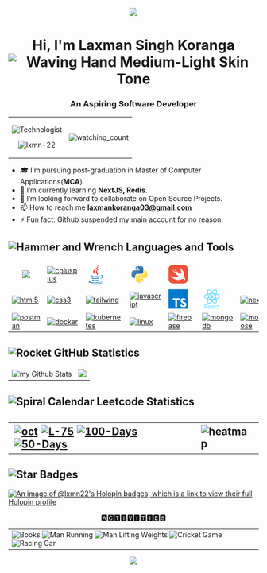 <!---
lxmn-22/lxmn-22 is a ✨ special ✨ repository because its `README.md` (this file) appears on your GitHub profile.
You can click the Preview link to take a look at your changes.

![Black Gradient Minimalist Corporate Business Personal Profile New LinkedIn Banner](https://github.com/user-attachments/assets/a3fc0d71-89a0-4f80-bfb7-d615c032bb66)
--->

<!-- Header -->
<p align="center"> <img src="https://capsule-render.vercel.app/api?type=waving&height=100&color=gradient&textBg=false&reversal=false"/></p>

<h1 align="center">Hi, I'm Laxman Singh Koranga <img src="https://raw.githubusercontent.com/Tarikul-Islam-Anik/Animated-Fluent-Emojis/master/Emojis/Hand%20gestures/Waving%20Hand%20Medium-Light%20Skin%20Tone.png" alt="Waving Hand Medium-Light Skin Tone" width="45" height="45" /></h1> 
<h3 align="center">An Aspiring Software Developer</h3>
<table align="center" >
  <tr>
    <td>
      <p align="center"> <img src="https://raw.githubusercontent.com/Tarikul-Islam-Anik/Animated-Fluent-Emojis/master/Emojis/People%20with%20professions/Man%20Technologist%20Light%20Skin%20Tone.png" alt="Technologist" width="90" height="90" /></p>
      <p align="center"> <img src="https://komarev.com/ghpvc/?username=lxmn-22&label=Profile%20views&color=0e75b6&style=flat" alt="lxmn-22" /> </p>
    </td>
    <td>
      <p align="center"> <img src="https://widgetbite.com/stats/{lxmn-22}" alt="watching_count" alt="lxmn-22" /> </p>
    </td>
  </tr>
</table>

- 🎓 I’m pursuing post-graduation in Master of Computer Applications(**MCA**).
- 🌱 I’m currently learning **NextJS, Redis.**
- 💞️ I’m looking forward to collaborate on Open Source Projects.
- 📫 How to reach me **laxmankoranga03@gmail.com**
- ⚡ Fun fact: Github suspended my main account for no reason.

## <img src="https://raw.githubusercontent.com/Tarikul-Islam-Anik/Animated-Fluent-Emojis/master/Emojis/Objects/Hammer%20and%20Wrench.png" alt="Hammer and Wrench" width="30" height="30" /> **Languages and Tools**
<table>
  <thead align="center">
    <tr border: none;></tr>
  </thead>
  <tbody>
    <tr>
      <td> <p align="center"> <a href="https://skillicons.dev"><img src="https://skillicons.dev/icons?i=bash" /> </a></p></td>
      <td><a href="https://www.w3schools.com/cpp/" target="_blank" rel="noreferrer"> <img src="https://cdn.jsdelivr.net/gh/devicons/devicon@latest/icons/cplusplus/cplusplus-original.svg" alt="cplusplus" width="40" height="40"/> </a></td>
      <td><a href="https://www.java.com" target="_blank" rel="noreferrer"> <img src="https://raw.githubusercontent.com/devicons/devicon/master/icons/java/java-original.svg" alt="java" width="40" height="40"/> </a> </td>
      <td><a href="https://www.python.org" target="_blank" rel="noreferrer"> <img src="https://raw.githubusercontent.com/devicons/devicon/master/icons/python/python-original.svg" alt="python" width="40" height="40"/> </a> </td>
         <td><a href="https://developer.apple.com/swift/" target="_blank" rel="noreferrer"> <img src="https://raw.githubusercontent.com/devicons/devicon/master/icons/swift/swift-original.svg" alt="swift" width="40" height="40"/> </a></td>
    </tr>
    <tr>
      <td><a href="https://www.w3.org/html/" target="_blank" rel="noreferrer"> <img src="https://cdn.jsdelivr.net/gh/devicons/devicon@latest/icons/html5/html5-plain-wordmark.svg"  alt="html5" width="40" height="40"/> </a> </td>
      <td><a href="https://www.w3.org/css/" target="_blank" rel="noreferrer"> <img src="https://cdn.jsdelivr.net/gh/devicons/devicon@latest/icons/css3/css3-plain-wordmark.svg" alt="css3" width="40" height="40"/> </a> </td>
      <td> <a href="https://tailwindcss.com/"> <img src="https://skillicons.dev/icons?i=tailwind" alt="tailwind"> </a></td>
      <td><a href="https://developer.mozilla.org/en-US/docs/Web/JavaScript" target="_blank" rel="noreferrer"> <img src="https://cdn.jsdelivr.net/gh/devicons/devicon@latest/icons/javascript/javascript-plain.svg"  alt="javascript" width="40" height="40"/> </a> </td>
      <td><a href="https://www.typescriptlang.org/" target="_blank" rel="noreferrer"> <img src="https://raw.githubusercontent.com/devicons/devicon/master/icons/typescript/typescript-original.svg" alt="typescript" width="40" height="40"/></td>
      <td><a href="https://reactjs.org/" target="_blank" rel="noreferrer"> <img src="https://raw.githubusercontent.com/devicons/devicon/master/icons/react/react-original-wordmark.svg" alt="react" width="40" height="40"/></a></td>
      <td><a href="https://nextjs.org/" target="_blank" rel="noreferrer"> <img src="https://cdn.jsdelivr.net/gh/devicons/devicon@latest/icons/nextjs/nextjs-original.svg" alt="nextjs" width="40" height="40"/> </a> </td>
      <td><a href="https://nodejs.org" target="_blank" rel="noreferrer"> <img src="https://cdn.jsdelivr.net/gh/devicons/devicon@latest/icons/nodejs/nodejs-plain-wordmark.svg" alt="nodejs" width="40" height="40"/> </a></td>
      <td><a href="https://skillicons.dev" target="_blank" rel="noreferrer"> <img src="https://skillicons.dev/icons?i=npm" alt="npm" </a> </td>
      <td><a href="https://skillicons.dev" target="_blank" rel="noreferrer"> <img src="https://skillicons.dev/icons?i=express" alt="express" </a> </td>
      <td><a href="https://redux.js.org" target="_blank" rel="noreferrer"> <img src="https://skillicons.dev/icons?i=redux" alt="redux" </a> </td>
      <td><a href="https://redis.io" target="_blank" rel="noreferrer"> <img src="https://raw.githubusercontent.com/devicons/devicon/master/icons/redis/redis-original-wordmark.svg" alt="redis" width="40" height="40"/> </a></td>
      <td><a href="https://git-scm.com/" target="_blank" rel="noreferrer"> <img src="https://cdn.jsdelivr.net/gh/devicons/devicon@latest/icons/git/git-plain-wordmark.svg" alt="git" width="40" height="40"/> </a> </td>
    </tr>
<tr>
      <td><a href="https://postman.com" target="_blank" rel="noreferrer"> <img src="https://www.vectorlogo.zone/logos/getpostman/getpostman-icon.svg" alt="postman" width="40" height="40"/> </a> </td>
      <td><a href="https://www.docker.com/" target="_blank" rel="noreferrer"> <img src="https://cdn.jsdelivr.net/gh/devicons/devicon@latest/icons/docker/docker-plain-wordmark.svg" alt="docker" width="40" height="40"/> </a> </td>  
      <td><a href="https://kubernetes.io/" target="_blank" rel="noreferrer"> <img src="https://cdn.jsdelivr.net/gh/devicons/devicon@latest/icons/kubernetes/kubernetes-original.svg" alt="kubernetes" width="40" height="40"/></a</td>
      <td><a href="https://www.linux.org/" target="_blank" rel="noreferrer"> <img src="https://cdn.jsdelivr.net/gh/devicons/devicon@latest/icons/linux/linux-original.svg" alt="linux" width="40" height="40"/> </a> </td>
      <td><a href="https://firebase.google.com/" target="_blank" rel="noreferrer"> <img src="https://cdn.jsdelivr.net/gh/devicons/devicon@latest/icons/firebase/firebase-original-wordmark.svg" alt="firebase" width="40" height="40"/> </a></td>
      <td><a href="https://www.mongodb.com/" target="_blank" rel="noreferrer"> <img src="https://cdn.jsdelivr.net/gh/devicons/devicon@latest/icons/mongodb/mongodb-plain-wordmark.svg" alt="mongodb" width="40" height="40"/> </a> </td>
      <td><a href="https://mongoosejs.com//" target="_blank" rel="noreferrer"> <img src="https://cdn.jsdelivr.net/gh/devicons/devicon@latest/icons/mongoose/mongoose-original-wordmark.svg" alt="mongoose" width="40" height="40"/> </a></td>
      <td><a href="https://www.mysql.com/" target="_blank" rel="noreferrer"> <img src="https://cdn.jsdelivr.net/gh/devicons/devicon@latest/icons/mysql/mysql-original-wordmark.svg" alt="mysql" width="40" height="40"/> </a></td>
      <td><a href="https://www.postgresql.org" target="_blank" rel="noreferrer"> <img src="https://cdn.jsdelivr.net/gh/devicons/devicon@latest/icons/postgresql/postgresql-plain-wordmark.svg" alt="postgresql" width="40" height="40"/> </a></td>
         <td></td>
         <td><a href="https://brew.sh/" target="_blank" rel="noreferrer"> <img src="https://cdn.jsdelivr.net/gh/devicons/devicon@latest/icons/homebrew/homebrew-original-wordmark.svg" alt="homebrew" width="40" height="40"/> </a></td>
      <td><a href="https://code.visualstudio.com/" target="_blank" rel="noreferrer"> <img src="https://cdn.jsdelivr.net/gh/devicons/devicon@latest/icons/vscode/vscode-original-wordmark.svg" alt="vscode" width="40" height="40"/> </a></td>
      <td><a href="https://developer.apple.com/xcode/" target="_blank" rel="noreferrer"> <img src="https://cdn.jsdelivr.net/gh/devicons/devicon@latest/icons/xcode/xcode-plain.svg" alt="xcode" width="40" height="40"/> </a>
</td>
  </tbody>
</table>

<!-- Statistics -->
## <img src="https://raw.githubusercontent.com/Tarikul-Islam-Anik/Animated-Fluent-Emojis/master/Emojis/Travel%20and%20places/Rocket.png" alt="Rocket" width="30" height="30" /> GitHub Statistics
<table>
  <thead align="center">
    <tr border: none;>
    </tr>
  </thead>
  <tbody>
    <tr>
      <td> <img src="https://bad-apple-github-readme.vercel.app/api?username=lxmn-22&show_icons=true&count_private=true&icon_color=00b3ff&theme=blue-green&title_color=00b3ff&hide_border=true" alt="my Github Stats" /> </td>
      <td> <img src="https://streak-stats.demolab.com/?user=lxmn-22&count_private=true&theme=blue-green&title_color=00b3ff&hide_border=true" /> </td>
    </tr>
  </tbody>
</table>


<!-- Leetcode Board -->
<h2 align="left"> <img src="https://raw.githubusercontent.com/Tarikul-Islam-Anik/Animated-Fluent-Emojis/master/Emojis/Objects/Spiral%20Calendar.png" alt="Spiral Calendar" width="30" height="30" /> Leetcode Statistics<h2>
  <table align="center" >
    <tbody>
      <tr>
        <td>
          <a href="https://leetcode.com/u/lxmn22/" target="_blank"><img align="center" src="https://leetcode.com/static/images/badges/2023/gif/2023-10.gif" alt="oct" height="70" width="70" /></a>
          <a href="https://leetcode.com/u/lxmn22/" target="_blank"><img align="center" src="https://assets.leetcode.com/static_assets/others/LeetCode_75.gif" alt="L-75" height="70" width="70" /></a>
          <a href="https://leetcode.com/u/lxmn22/"  target="_blank"><img align="center" src="https://assets.leetcode.com/static_assets/marketing/2024-100-new.gif" alt="100-Days" height="70" width="70" /></a>
          <a href="https://leetcode.com/u/lxmn22/"  target="_blank"><img align="center" src="https://assets.leetcode.com/static_assets/marketing/2024-50.gif" alt="50-Days" height="70" width="70" /></a>
        </td>
        <td>
          <img  align=top flex-grow=1 src="https://leetcard.jacoblin.cool/lxmn22?theme=dark&font=Nunito&ext=heatmap" alt="heatmap" height="300" width="450" />
        </td>
      </tr>
    </tbody>
  </table>

<!-- Halopin Board -->
## <img src="https://raw.githubusercontent.com/Tarikul-Islam-Anik/Animated-Fluent-Emojis/master/Emojis/Travel%20and%20places/Star.png" alt="Star" width="30" height="30" /> **Badges**

[![An image of @lxmn22's Holopin badges, which is a link to view their full Holopin profile](https://holopin.me/lxmn22)](https://holopin.io/@lxmn22)

<!-- Activities Board -->
<p align="center">🅰🅲🆃🅸🆅🅸🆃🅸🅴🆂</p>
 <p align="center">
<table align="center" >
  <tbody >
    <tr>
      <td>
        <img src="https://raw.githubusercontent.com/Tarikul-Islam-Anik/Animated-Fluent-Emojis/master/Emojis/Objects/Books.png" alt="Books" width="60" height="60" />
        <img src="https://raw.githubusercontent.com/Tarikul-Islam-Anik/Animated-Fluent-Emojis/master/Emojis/People%20with%20activities/Man%20Running%20Light%20Skin%20Tone.png" alt="Man Running" width="60" height="60" />
        <img src="https://raw.githubusercontent.com/Tarikul-Islam-Anik/Animated-Fluent-Emojis/master/Emojis/People%20with%20activities/Man%20Lifting%20Weights%20Light%20Skin%20Tone.png" alt="Man Lifting Weights" width="60" height="60" />
        <img src="https://raw.githubusercontent.com/Tarikul-Islam-Anik/Animated-Fluent-Emojis/master/Emojis/Activities/Cricket%20Game.png" alt="Cricket Game" width="60" height="60" />
        <img src="https://raw.githubusercontent.com/Tarikul-Islam-Anik/Animated-Fluent-Emojis/master/Emojis/Travel%20and%20places/Racing%20Car.png" alt="Racing Car" width="60" height="60" />
      </td>
    </tr>
  </tbody>
</table>

<!-- Footer -->
<p align="center"> <img src="https://capsule-render.vercel.app/api?type=waving&color=gradient&height=100&section=footer"/></p>
